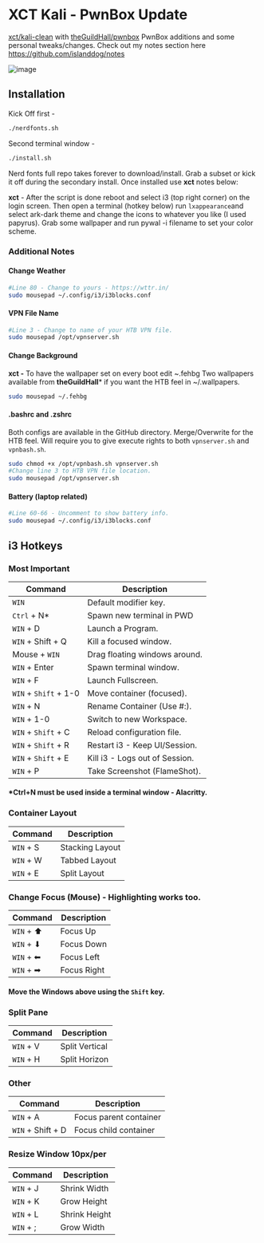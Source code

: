 # XCT Kali - PwnBox Update

[xct/kali-clean](https://github.com/xct/kali-clean) with [theGuildHall/pwnbox](https://github.com/theGuildHall/pwnbox) PwnBox additions and some personal tweaks/changes.
Check out my notes section here https://github.com/islanddog/notes

![image](https://user-images.githubusercontent.com/16761753/129801553-71174dac-2836-45e5-a669-8d1cba6216a2.png)

## Installation
Kick Off first -
```bash
./nerdfonts.sh
```
Second terminal window - 
```bash
./install.sh
```

Nerd fonts full repo takes forever to download/install. Grab a subset or kick it off during the secondary install. Once installed use **xct** notes below:

**xct** - After the script is done reboot and select i3 (top right corner) on the login screen. Then open a terminal (hotkey below) run `lxappearance`and select ark-dark theme and change the icons to whatever you like (I used papyrus). Grab some wallpaper and run pywal -i filename to set your color scheme.

### Additional Notes

#### Change Weather
```bash
#Line 80 - Change to yours - https://wttr.in/
sudo mousepad ~/.config/i3/i3blocks.conf
```

#### VPN File Name
```bash
#Line 3 - Change to name of your HTB VPN file.
sudo mousepad /opt/vpnserver.sh
```

#### Change Background
**xct -** To have the wallpaper set on every boot edit ~.fehbg
Two wallpapers available from **theGuildHall*** if you want the HTB feel in ~/.wallpapers.
```bash
sudo mousepad ~/.fehbg
```

#### .bashrc and .zshrc
Both configs are available in the GitHub directory. Merge/Overwrite for the HTB feel. Will require you to give execute rights to both ```vpnserver.sh``` and ```vpnbash.sh```.
```bash
sudo chmod +x /opt/vpnbash.sh vpnserver.sh
#Change line 3 to HTB VPN file location.
sudo mousepad /opt/vpnserver.sh
```

#### Battery (laptop related)
```bash
#Line 60-66 - Uncomment to show battery info.
sudo mousepad ~/.config/i3/i3blocks.conf
```

## i3 Hotkeys

### Most Important
| Command               |Description                    |
|-----------------------|-------------------------------|
| `WIN`                 | Default modifier key.         |
| `Ctrl` + N*           | Spawn new terminal in PWD     |
| `WIN` + D             | Launch a Program.             |
| `WIN` + Shift + Q     | Kill a focused window.        |
| Mouse + `WIN`         | Drag floating windows around. |
| `WIN` + Enter         | Spawn terminal window.        |
| `WIN` + F             | Launch Fullscreen.            |
| `WIN` + `Shift` + 1-0 | Move container (focused).     |
| `WIN` + N             | Rename Container (Use #:).    |
| `WIN` + 1-0           | Switch to new Workspace.      |
| `WIN` + `Shift` + C   | Reload configuration file.    |
| `WIN` + `Shift` + R   | Restart i3 - Keep UI/Session. |
| `WIN` + `Shift` + E   | Kill i3 - Logs out of Session.|
| `WIN` + P             | Take Screenshot (FlameShot).  |
#### ***Ctrl+N must be used inside a terminal window - Alacritty**.

### Container Layout
| Command    |Description      |
|------------|-----------------|
| `WIN` + S  | Stacking Layout |
| `WIN` + W  | Tabbed Layout   |
| `WIN` + E  | Split Layout    |

### Change Focus (Mouse) - **Highlighting works too.**
| Command    |Description  |
|------------|-------------|
| `WIN` + ⬆  | Focus Up    |
| `WIN` + ⬇  | Focus Down  |
| `WIN` + ⬅ | Focus Left  |
| `WIN` + ➡ | Focus Right |
#### **Move the Windows above using the `Shift` key**.

### Split Pane
| Command    |Description     |
|------------|----------------|
| `WIN` + V  | Split Vertical |
| `WIN` + H  | Split Horizon  |


### Other
| Command            |Description             |
|--------------------|------------------------|
| `WIN` + A          | Focus parent container |
| `WIN` + Shift + D  | Focus child container  |

### Resize Window **10px/per**
| Command    |Description   |
|------------|--------------|
| `WIN` + J  | Shrink Width |
| `WIN` + K  | Grow Height  |
| `WIN` + L | Shrink Height |
| `WIN` + ; | Grow Width    |
